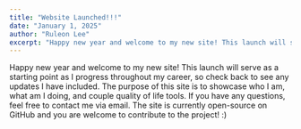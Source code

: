 ```yaml
---
title: "Website Launched!!!"
date: "January 1, 2025"
author: "Ruleon Lee"
excerpt: "Happy new year and welcome to my new site! This launch will serve as a starting point as I progress throughout my career, so check back to see any updates I have included. The purpose of this site is to showcase who I am, what am I doing, and couple quality of life tools. If you have any questions, feel free to contact me via email (see below). The site is currently open-source on GitHub and you are welcome to contribute to the project! :)"
---
```

Happy new year and welcome to my new site! This launch will serve as a starting point as I progress throughout my career, so check back to see any updates I have included. The purpose of this site is to showcase who I am, what am I doing, and couple quality of life tools. If you have any questions, feel free to contact me via email. The site is currently open-source on GitHub and you are welcome to contribute to the project! :)